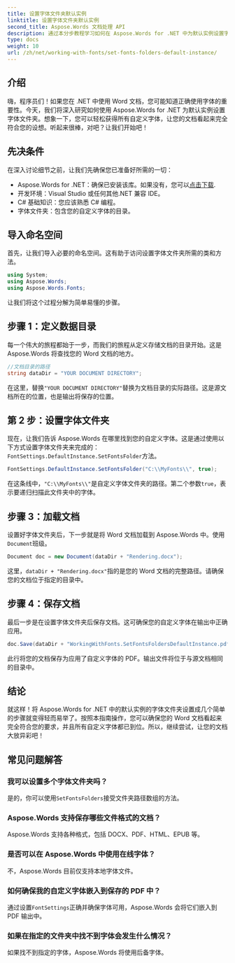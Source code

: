 ```yaml
---
title: 设置字体文件夹默认实例
linktitle: 设置字体文件夹默认实例
second_title: Aspose.Words 文档处理 API
description: 通过本分步教程学习如何在 Aspose.Words for .NET 中为默认实例设置字体文件夹。轻松自定义您的 Word 文档。
type: docs
weight: 10
url: /zh/net/working-with-fonts/set-fonts-folders-default-instance/
---
```

## 介绍

嗨，程序员们！如果您在 .NET 中使用 Word 文档，您可能知道正确使用字体的重要性。今天，我们将深入研究如何使用 Aspose.Words for .NET 为默认实例设置字体文件夹。想象一下，您可以轻松获得所有自定义字体，让您的文档看起来完全符合您的设想。听起来很棒，对吧？让我们开始吧！

## 先决条件

在深入讨论细节之前，让我们先确保您已准备好所需的一切：
-  Aspose.Words for .NET：确保已安装该库。如果没有，您可以[点击下载](https://releases.aspose.com/words/net/).
- 开发环境：Visual Studio 或任何其他.NET 兼容 IDE。
- C# 基础知识：您应该熟悉 C# 编程。
- 字体文件夹：包含您的自定义字体的目录。

## 导入命名空间

首先，让我们导入必要的命名空间。这有助于访问设置字体文件夹所需的类和方法。

```csharp
using System;
using Aspose.Words;
using Aspose.Words.Fonts;
```

让我们将这个过程分解为简单易懂的步骤。

## 步骤 1：定义数据目录

每一个伟大的旅程都始于一步，而我们的旅程从定义存储文档的目录开始。这是 Aspose.Words 将查找您的 Word 文档的地方。

```csharp
//文档目录的路径
string dataDir = "YOUR DOCUMENT DIRECTORY";
```

在这里，替换`"YOUR DOCUMENT DIRECTORY"`替换为文档目录的实际路径。这是源文档所在的位置，也是输出将保存的位置。

## 第 2 步：设置字体文件夹

现在，让我们告诉 Aspose.Words 在哪里找到您的自定义字体。这是通过使用以下方式设置字体文件夹来完成的：`FontSettings.DefaultInstance.SetFontsFolder`方法。

```csharp
FontSettings.DefaultInstance.SetFontsFolder("C:\\MyFonts\\", true);
```

在这条线中，`"C:\\MyFonts\\"`是自定义字体文件夹的路径。第二个参数`true`，表示要递归扫描此文件夹中的字体。

## 步骤 3：加载文档

设置好字体文件夹后，下一步就是将 Word 文档加载到 Aspose.Words 中。使用`Document`班级。

```csharp
Document doc = new Document(dataDir + "Rendering.docx");
```

这里，`dataDir + "Rendering.docx"`指的是您的 Word 文档的完整路径。请确保您的文档位于指定的目录中。

## 步骤 4：保存文档

最后一步是在设置字体文件夹后保存文档。这可确保您的自定义字体在输出中正确应用。

```csharp
doc.Save(dataDir + "WorkingWithFonts.SetFontsFoldersDefaultInstance.pdf");
```

此行将您的文档保存为应用了自定义字体的 PDF。输出文件将位于与源文档相同的目录中。

## 结论

就这样！将 Aspose.Words for .NET 中的默认实例的字体文件夹设置成几个简单的步骤就变得轻而易举了。按照本指南操作，您可以确保您的 Word 文档看起来完全符合您的要求，并且所有自定义字体都已到位。所以，继续尝试，让您的文档大放异彩吧！

## 常见问题解答

### 我可以设置多个字体文件夹吗？
是的，你可以使用`SetFontsFolders`接受文件夹路径数组的方法。

### Aspose.Words 支持保存哪些文件格式的文档？
Aspose.Words 支持各种格式，包括 DOCX、PDF、HTML、EPUB 等。

### 是否可以在 Aspose.Words 中使用在线字体？
不，Aspose.Words 目前仅支持本地字体文件。

### 如何确保我的自定义字体嵌入到保存的 PDF 中？
通过设置`FontSettings`正确并确保字体可用，Aspose.Words 会将它们嵌入到 PDF 输出中。

### 如果在指定的文件夹中找不到字体会发生什么情况？
如果找不到指定的字体，Aspose.Words 将使用后备字体。